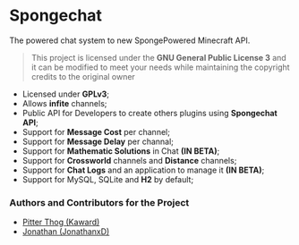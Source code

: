 # Spongechat

The powered chat system to new SpongePowered Minecraft API.
> This project is licensed under the **GNU General Public License 3** and it can be modified to meet your needs while maintaining the copyright credits to the original owner

  - Licensed under **GPLv3**;
  - Allows **infite** channels;
  - Public API for Developers to create others plugins using **Spongechat API**;
  - Support for **Message Cost** per channel;
  - Support for **Message Delay** per channal;
  - Support for **Mathematic Solutions** in Chat **(IN BETA)**;
  - Support for **Crossworld** channels and **Distance** channels;
  - Support for **Chat Logs** and an application to manage it **(IN BETA)**;
  - Support for MySQL, SQLite and **H2** by default;

### Authors and Contributors for the Project
- [Pitter Thog (Kaward)](https://github.com/Kaward)
- [Jonathan (JonathanxD)](https://github.com/JonathanxD)
